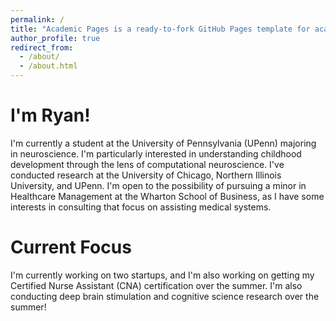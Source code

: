 ```yaml
---
permalink: /
title: "Academic Pages is a ready-to-fork GitHub Pages template for academic personal websites"
author_profile: true
redirect_from: 
  - /about/
  - /about.html
---
```


I'm Ryan!
======
I'm currently a student at the University of Pennsylvania (UPenn) majoring in neuroscience. I'm particularly interested in understanding childhood development through the lens of computational neuroscience. I've conducted research at the University of Chicago, Northern Illinois University, and UPenn. I'm open to the possibility of pursuing a minor in Healthcare Management at the Wharton School of Business, as I have some interests in consulting that focus on assisting medical systems. 

Current Focus
======
I'm currently working on two startups, and I'm also working on getting my Certified Nurse Assistant (CNA) certification over the summer. I'm also conducting deep brain stimulation and cognitive science research over the summer!
